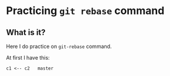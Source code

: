 # Practicing `git rebase` command

## What is it?

Here I do practice on `git-rebase` command.

At first I have this:

```
c1 <-- c2   master
```